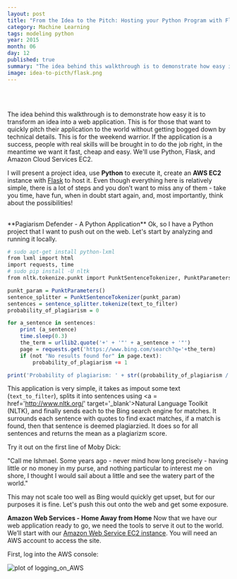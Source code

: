 ```yaml
---
layout: post
title: "From the Idea to the Pitch: Hosting your Python Program with Flask and Amazon Web Services"
category: Machine Learning
tags: modeling python
year: 2015
month: 06
day: 12
published: true
summary: "The idea behind this walkthrough is to demonstrate how easy it is to transform an idea into a web application. This is for those that want to quickly pitch their application to the world without getting bogged down by technical details. This is for the weekend warrior. If the application is a success, people with real skills will be brought in to do the job right, in the meantime we want it fast, cheap and easy. We'll use Python, Flask, and Amazon Cloud Services EC2"
image: idea-to-picth/flask.png
---
```


<BR><BR>

The idea behind this walkthrough is to demonstrate how easy it is to transform an idea into a web application. This is for those that want to quickly pitch their application to the world without getting bogged down by technical details. This is for the weekend warrior. If the application is a success, people with real skills will be brought in to do the job right, in the meantime we want it fast, cheap and easy. We'll use Python, Flask, and Amazon Cloud Services EC2.

I will present a project idea, use <b>Python</b> to execute it, create an <b>AWS EC2</b> instance with <a href='http://flask.pocoo.org' target='_blank'>Flask</a> to host it. Even though everything here is relatively simple, there is a lot of steps and you don’t want to miss any of them - take you time, have fun, when in doubt start again, and, most importantly, think about the possibilities!

<BR>
**Pagiarism Defender - A Python Application**
Ok, so I have a Python project that I want to push out on the web. Let's start by analyzing and running it locally.

```r
# sudo apt-get install python-lxml
from lxml import html
import requests, time
# sudo pip install -U nltk
from nltk.tokenize.punkt import PunktSentenceTokenizer, PunktParameters 

punkt_param = PunktParameters()
sentence_splitter = PunktSentenceTokenizer(punkt_param)
sentences = sentence_splitter.tokenize(text_to_filter)
probability_of_plagiarism = 0

for a_sentence in sentences:
    print (a_sentence)
    time.sleep(0.3)
    the_term = urllib2.quote('+' + '"' + a_sentence + '"')
    page = requests.get('https://www.bing.com/search?q='+the_term)
    if (not "No results found for" in page.text):
        probability_of_plagiarism += 1

print('Probability of plagiarism: ' + str((probability_of_plagiarism / len(sentences)) * 100) + '%')
```

This application is very simple, it takes as impout some text (``text_to_filter``), splits it into sentences using <a = href='http://www.nltk.org/' target='_blank'>Natural Language Toolkit (NLTK)</a>, and finally sends each to the Bing search engine for matches. It surrounds each sentence with quotes to find exact matches, if a match is found, then that sentence is deemed plagiarzied. It does so for all sentences and returns the mean as a plagiarizm score. 

Try it out on the first line of Moby Dick:

<quote>"Call me Ishmael. Some years ago - never mind how long precisely - having little or no money in my purse, and nothing particular to interest me on shore, I thought I would sail about a little and see the watery part of the world."</quote>

This may not scale too well as Bing would quickly get upset, but for our purposes it is fine. Let's push this out onto the web and get some exposure.


**Amazon Web Services - Home Away from Home**
Now that we have our web application ready to go, we need the tools to serve it out to the world. We’ll start with our <a href='http://aws.amazon.com/' target='_blank'>Amazon Web Service EC2 instance</a>. You will need an AWS account to access the site. 

First, log into the AWS console:

![plot of logging_on_AWS](../img/posts/logging_on_AWS.png) 
 